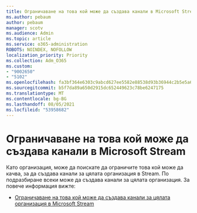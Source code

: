 ```yaml
---
title: Ограничаване на това кой може да създава канали в Microsoft Stream
ms.author: pebaum
author: pebaum
manager: scotv
ms.audience: Admin
ms.topic: article
ms.service: o365-administration
ROBOTS: NOINDEX, NOFOLLOW
localization_priority: Priority
ms.collection: Adm_O365
ms.custom:
- "9002650"
- "5102"
ms.openlocfilehash: fa3bf364e6303c9abcd627ee5582e88538d93b36944c2b5e5a6e1bedeee630cc
ms.sourcegitcommit: b5f7da89a650d2915dc652449623c78be6247175
ms.translationtype: MT
ms.contentlocale: bg-BG
ms.lasthandoff: 08/05/2021
ms.locfileid: "53958682"
---
```

# <a name="restrict-who-can-create-channels-in-microsoft-stream"></a>Ограничаване на това кой може да създава канали в Microsoft Stream

Като организация, може да поискате да ограничите това кой може да качва, за да създава канали за цялата организация в Stream. По подразбиране всеки може да създава канали за цялата организация. За повече информация вижте:

- [Ограничаване на това кой може да създава канали за цялата организация в Microsoft Stream](https://docs.microsoft.com/stream/restrict-companywide-channels)
